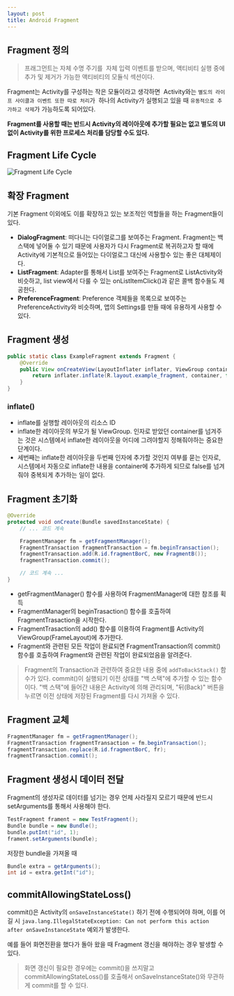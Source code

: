 ```yaml
---
layout: post
title: Android Fragment
---
```


## Fragment 정의
> 프래그먼트는 자체 수명 주기를  자체 입력 이벤트를 받으며, 액티비티 실행 중에 추가 및 제거가 가능한 액티비티의 모듈식 섹션이다.

Fragment는 Activity를 구성하는 작은 모듈이라고 생각하면  Activity와는 `별도의 라이프 사이클과 이벤트 또한 따로 처리`가  하나의 Activity가 실행되고 있을 때 `유동적으로 추가하고 삭제`가 가능하도록 되어있다.

**Fragment를 사용할 때는 반드시 Activity의 레이아웃에 추가할 필요는 없고 별도의 UI 없이 Activity를 위한 프로세스 처리를 담당할 수도 있다.**

## Fragment Life Cycle
![Fragment Life Cycle](http://cfile27.uf.tistory.com/image/037FB835512F018723A09E)

## 확장 Fragment
기본 Fragment 이외에도 이를 확장하고 있는 보조적인 역할들을 하는 Fragment들이 있다.

* **DialogFragment**: 떠다니는 다이얼로그를 보여주는 Fragment. Fragment는 백스택에 넣어둘 수 있기 때문에 사용자가 다시 Fragment로 복귀하고자 할 때에 Activity에 기본적으로 들어있는 다이얼로그 대신에 사용할수 있는 좋은 대체제이다. 
* **ListFragment**: Adapter를 통해서 List를 보여주는 Fragment로 ListActivity와 비슷하고, list view에서 다룰 수 있는 onListItemClick()과 같은 콜백 함수들도 제공한다.
* **PreferenceFragment**: Preference 객체들을 목록으로 보여주는 PreferenceActivity와 비슷하며, 앱의 Settings를 만들 때에 유용하게 사용할 수 있다.

## Fragment 생성
```java
public static class ExampleFragment extends Fragment { 
    @Override 
    public View onCreateView(LayoutInflater inflater, ViewGroup container, Bundle savedInstanceState) { 
        return inflater.inflate(R.layout.example_fragment, container, false); 
    } 
}
```
### inflate()
* inflate를 실행할 레이아웃의 리소스 ID
* inflate한 레이아웃의 부모가 될 ViewGroup. 인자로 받았던 container를 넘겨주는 것은 시스템에서 inflate한 레이아웃을 어디에 그려야할지 정해줘야하는 중요한 단계이다.
* 세번째는 inflate한 레이아웃을 두번째 인자에 추가할 것인지 여부를 묻는 인자로, 시스템에서 자동으로 inflate한 내용을 container에 추가하게 되므로 false를 넘겨줘야 중복되게 추가하는 일이 없다.

## Fragment 초기화
```java
@Override
protected void onCreate(Bundle savedInstanceState) {
    // ... 코드 계속

    FragmentManager fm = getFragmentManager();
    FragmentTransaction fragmentTransaction = fm.beginTransaction();
    fragmentTransaction.add(R.id.fragmentBorC, new FragmentB());
    fragmentTransaction.commit();

    // 코드 계속 ...
}
```
* getFragmentManager() 함수를 사용하여 FragmentManager에 대한 참조를 획득
* FragmentManager의 beginTrasaction() 함수를 호출하여 FragmentTrasaction을 시작한다.
* FragmentTrasaction의 add() 함수를 이용하여 Fragment를 Activity의 ViewGroup(FrameLayout)에 추가한다.
* Fragment와 관련된 모든 작업이 완료되면 FragmentTransaction의 commit() 함수를 호출하여 Fragment와 관련된 작업이 완료되었음을 알려준다.

> Fragment의 Transaction과 관련하여 중요한 내용 중에 `addToBackStack()` 함수가 있다.
> commit()이 실행되기 이전 상태를 "백 스택"에 추가할 수 있는 함수이다. "백 스택"에 들어간 내용은 Activity에 의해 관리되며, "뒤(Back)" 버튼을 누르면 이전 상태에 저장된 Fragment를 다시 가져올 수 있다.

## Fragment 교체
```java
FragmentManager fm = getFragmentManager(); 
FragmentTransaction fragmentTransaction = fm.beginTransaction(); 
fragmentTransaction.replace(R.id.fragmentBorC, fr); 
fragmentTransaction.commit();
```

## Fragment 생성시 데이터 전달
Fragment의 생성자로 데이터를 넘기는 경우 언제 사라질지 모르기 때문에 반드시 setArguments를 통해서 사용해야 한다.
```java
TestFragment frament = new TestFragment();  
Bundle bundle = new Bundle();   
bundle.putInt("id", 1);
frament.setArguments(bundle);
```

저장한 bundle을 가져올 때
```java
Bundle extra = getArguments();
int id = extra.getInt("id");
```

## commitAllowingStateLoss()

commit()은 Activity의 `onSaveInstanceState()` 하기 전에 수행되어야 하며, 이를 어길 시 `java.lang.IllegalStateException: Can not perform this action after onSaveInstanceState` 예외가 발생한다.

예를 들어 화면전환을 했다가 돌아 왔을 때 Fragment 갱신을 해야하는 경우 발생할 수 있다.

> 화면 갱신이 필요한 경우에는 commit()을 쓰지말고 commitAllowingStateLoss()를 호출해서 onSaveInstanceState()와 무관하게 commit를 할 수 있다.
